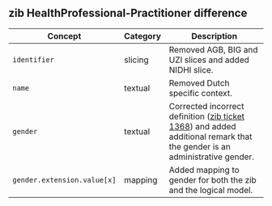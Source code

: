 ## zib HealthProfessional-Practitioner difference

| Concept         | Category          | Description                             | 
|-----------------|-------------------|-----------------------------------------|
|`identifier` | slicing | Removed AGB, BIG and UZI slices and added NIDHI slice. |
|`name` | textual | Removed Dutch specific context. |
|`gender` | textual | Corrected incorrect definition ([zib ticket 1368](https://bits.nictiz.nl/browse/ZIB-1368)) and added additional remark that the gender is an administrative gender. |
|`gender.extension.value[x]` | mapping | Added mapping to gender for both the zib and the logical model. |